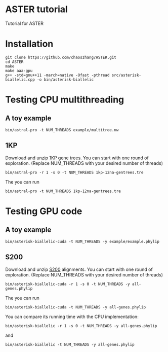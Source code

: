 # ASTER tutorial
Tutorial for ASTER

# Installation
```
git clone https://github.com/chaoszhang/ASTER.git
cd ASTER
make
make aaa-gpu
g++ -std=gnu++11 -march=native -Ofast -pthread src/asterisk-biallelic.cpp -o bin/asterisk-biallelic
```

# Testing CPU multithreading
## A toy example
```
bin/astral-pro -t NUM_THREADS example/multitree.nw
```
## 1KP
Download and unzip [1KP](https://github.com/chaoszhang/ASTER-tutorial/raw/main/1kp-12na-gentrees.tre.gz) gene trees.
You can start with one round of exploration. (Replace NUM_THREADS with your desired number of threads)
```
bin/astral-pro -r 1 -s 0 -t NUM_THREADS 1kp-12na-gentrees.tre
```
The you can run
```
bin/astral-pro -t NUM_THREADS 1kp-12na-gentrees.tre
```

# Testing GPU code
## A toy example
```
bin/asterisk-biallelic-cuda -t NUM_THREADS -y example/example.phylip
```
## S200
Download and unzip [S200](https://github.com/chaoszhang/ASTER-tutorial/raw/main/all-genes.phylip.gz) alignments.
You can start with one round of exploration. (Replace NUM_THREADS with your desired number of threads)
```
bin/asterisk-biallelic-cuda -r 1 -s 0 -t NUM_THREADS -y all-genes.phylip
```
The you can run
```
bin/asterisk-biallelic-cuda -t NUM_THREADS -y all-genes.phylip
```
You can compare its running time with the CPU implementation:
```
bin/asterisk-biallelic -r 1 -s 0 -t NUM_THREADS -y all-genes.phylip
```
and
```
bin/asterisk-biallelic -t NUM_THREADS -y all-genes.phylip
```
